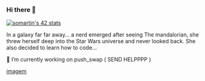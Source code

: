### Hi there 👋

[![somartin's 42 stats](https://badge42.vercel.app/api/v2/clg84azxg007808mtenfly49g/stats?cursusId=21&coalitionId=110)](https://github.com/JaeSeoKim/badge42)

<!--
**soraiathegirleffect/soraiathegirleffect** is a ✨ _special_ ✨ repository because its `README.md` (this file) appears on your GitHub profile.

Here are some ideas to get you started:
-->

In a galaxy far far away... a nerd emerged after seeing The mandalorian, she threw herself deep into the Star Wars universe and never looked back. 
She also decided to learn how to code...

🌱 I’m currently working on push_swap ( SEND HELPPPP )

[imagem](https://user-images.githubusercontent.com/113796635/230730070-3077709a-c298-4fc3-8bdb-4bd0e001a37b.png)
